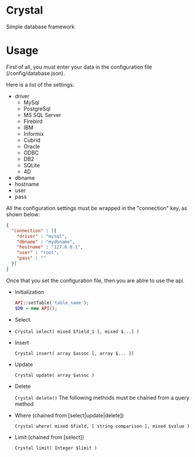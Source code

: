 Crystal
=======

Simple database framework

Usage
=====
First of all, you must enter your data in the configuration file (/config/database.json).

Here is a list of the settings:

 - driver
   - MySql
   - PostgreSql
   - MS SQL Server
   - Firebird
   - IBM
   - Informix
   - Cubrid
   - Oracle
   - ODBC
   - DB2
   - SQLite
   - 4D
 - dbname
 - hostname
 - user
 - pass

All the configuration settings must be wrapped in the "connection" key, as shown below:


`````json
{
  "connection" : [{
    "driver" : "mysql",
    "dbname" : "mydbname",
    "hostname" : "127.0.0.1",
    "user" : "root",
    "pass" : ""
  }]
}
`````

Once that you set the configuration file, then you are ablre to use the api.
 - Initialization
   `````php
   API::setTable('table_name');
   $DB = new API();
   `````
 - Select
 - 
   ``Crystal select( mixed $field_1 [, mixed $...] )``
 - Insert

   ``Crystal insert( array $assoc [, array $... ])``
 - Update

   ``Crystal update( array $assoc )``
 - Delete

   ``Crystal delete()``
The following methods must be chained from a query method
 - Where (chained from [select|update|delete])

   ``Crystal where( mixed $field, [ string comparison ], mixed $value )``
 - Limit (chained from [select])

   ``Crystal limit( Integer $limit )``
